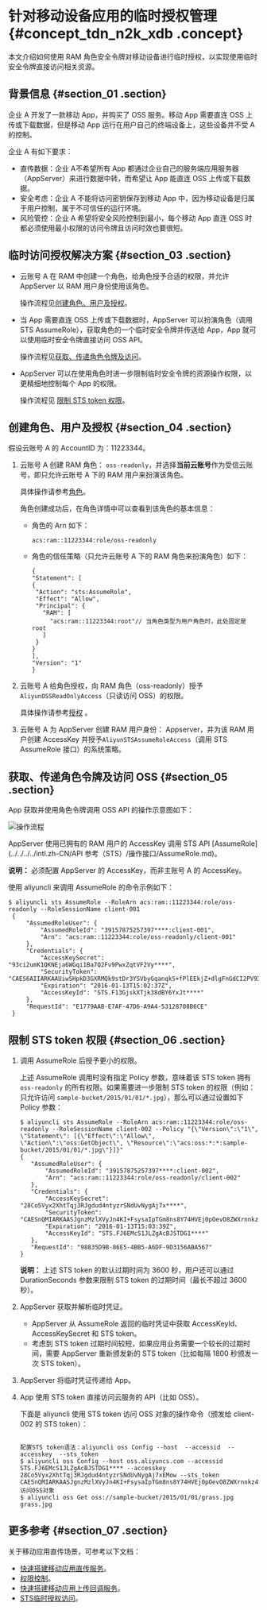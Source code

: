# 针对移动设备应用的临时授权管理 {#concept_tdn_n2k_xdb .concept}

本文介绍如何使用 RAM 角色安全令牌对移动设备进行临时授权，以实现使用临时安全令牌直接访问相关资源。

## 背景信息 {#section_01 .section}

企业 A 开发了一款移动 App，并购买了 OSS 服务。移动 App 需要直连 OSS 上传或下载数据，但是移动 App 运行在用户自己的终端设备上，这些设备并不受 A 的控制。

企业 A 有如下要求：

-   直传数据：企业 A不希望所有 App 都通过企业自己的服务端应用服务器（AppServer）来进行数据中转，而希望让 App 能直连 OSS 上传或下载数据。
-   安全考虑：企业 A 不能将访问密钥保存到移动 App 中，因为移动设备是归属于用户控制，属于不可信任的运行环境。
-   风险管控：企业 A 希望将安全风险控制到最小，每个移动 App 直连 OSS 时都必须使用最小权限的访问令牌且访问时效也要很短。

## 临时访问授权解决方案 {#section_03 .section}

-   云账号 A 在 RAM 中创建一个角色，给角色授予合适的权限，并允许 AppServer 以 RAM 用户身份使用该角色。

    操作流程见[创建角色、用户及授权](#)。

-   当 App 需要直连 OSS 上传或下载数据时，AppServer 可以扮演角色（调用 STS AssumeRole），获取角色的一个临时安全令牌并传送给 App，App 就可以使用临时安全令牌直接访问 OSS API。

    操作流程见[获取、传递角色令牌及访问](#)。

-   AppServer 可以在使用角色时进一步限制临时安全令牌的资源操作权限，以更精细地控制每个 App 的权限。

    操作流程见 [限制 STS token 权限](#)。


## 创建角色、用户及授权 {#section_04 .section}

假设云账号 A 的 AccountID 为：11223344。

1.  云账号 A 创建 RAM 角色： `oss-readonly`，并选择**当前云账号**作为受信云账号，即只允许云账号 A 下的 RAM 用户来扮演该角色。

    具体操作请参考[角色](intl.zh-CN/用户指南/（隐藏）旧版用户指南/身份管理/角色.md#)。

    角色创建成功后，在角色详情中可以查看到该角色的基本信息：

    -   角色的 Arn 如下：

        ``` {#codeblock_m0e_fwd_o0i}
        acs:ram::11223344:role/oss-readonly
        ```

    -   角色的信任策略（只允许云账号 A 下的 RAM 角色来扮演角色）如下：

        ``` {#codeblock_zu9_c05_8cw}
        {
        "Statement": [
        {
         "Action": "sts:AssumeRole",
         "Effect": "Allow",
         "Principal": {
           "RAM": [
             "acs:ram::11223344:root"// 当角色类型为用户角色时，此处固定是root
           ]
         }
        }
        ],
        "Version": "1"
        }
        ```

2.  云账号 A 给角色授权，向 RAM 角色（oss-readonly）授予`AliyunOSSReadOnlyAccess`（只读访问 OSS）的权限。

    具体操作请参考[授权](intl.zh-CN/用户指南/（隐藏）旧版用户指南/授权管理/授权.md#) 。

3.  云账号 A 为 AppServer 创建 RAM 用户身份： Appserver，并为该 RAM 用户创建 AccessKey 并授予`AliyunSTSAssumeRoleAccess`（调用 STS AssumeRole 接口）的系统策略。

## 获取、传递角色令牌及访问 OSS {#section_05 .section}

App 获取并使用角色令牌调用 OSS API 的操作示意图如下：

![](images/14407_zh-CN.png "操作流程")

AppServer 使用已拥有的 RAM 用户的 AccessKey 调用 STS API [AssumeRole](../../../../intl.zh-CN/API 参考（STS）/操作接口/AssumeRole.md)。

**说明：** 必须配置 AppServer 的 AccessKey，而非主账号 A 的 AccessKey。

使用 aliyuncli 来调用 AssumeRole 的命令示例如下：

``` {#codeblock_ssn_04z_kfw}
$ aliyuncli sts AssumeRole --RoleArn acs:ram::11223344:role/oss-readonly --RoleSessionName client-001
 {
     "AssumedRoleUser": {
         "AssumedRoleId": "39157875257397****:client-001", 
         "Arn": "acs:ram::11223344:role/oss-readonly/client-001"
     }, 
     "Credentials": {
         "AccessKeySecret": "93ci2umK1QKNEja6WGqi1Ba7Q2Fv9PwxZqtVF2Vy****", 
         "SecurityToken": "CAES6AIIARKAAUiwSHpkD3GXRMQk9stDr3YSVbyGqanqkS+fPlEEkjZ+dlgFnGdCI2PV93jksole8ijH8dHJrHRA5JA1YCGsfX5hrzcNM37Vr4eVdWFVQhoCw0DXBpHv//ZcITp+ELRr4MHsnyGiErnDsXLkI7q/sbuWg6PACZ/jzQfEWQb/f7Y1Gh1TVFMuRjEzR2pza1hUamszOGRCWTZZeEp0WEFaayISMzkxNTc4NzUyNTczOTcyODU0KgpjbGllbnQtMDAxMKT+lIHBKjoGUnNhTUQ1QkoKATEaRQoFQWxsb3cSGwoMQWN0aW9uRXF1YWxzEgZBY3Rpb24aAwoBKhIfCg5SZXNvdXJjZUVxdWFscxIIUmVzb3VyY2UaAwoBKkoFNDMyNzRSBTI2ODQyWg9Bc3N1bWVkUm9sZVVzZXJgAGoSMzkxNTc4NzUyNTczOTcyODU0cgllY3MtYWRtaW544Mbewo/2****", 
         "Expiration": "2016-01-13T15:02:37Z", 
         "AccessKeyId": "STS.F13GjskXTjk38dBY6YxJt****"
     }, 
     "RequestId": "E1779AAB-E7AF-47D6-A9A4-53128708B6CE"
 }
```

## 限制 STS token 权限 {#section_06 .section}

1.  调用 AssumeRole 后授予更小的权限。

    上述 AssumeRole 调用时没有指定 Policy 参数，意味着该 STS token 拥有 `oss-readonly` 的所有权限。如果需要进一步限制 STS token 的权限（例如：只允许访问 `sample-bucket/2015/01/01/*.jpg`），那么可以通过设置如下Policy 参数：

    ``` {#codeblock_7vq_bku_hjs}
    $ aliyuncli sts AssumeRole --RoleArn acs:ram::11223344:role/oss-readonly --RoleSessionName client-002 --Policy "{\"Version\":\"1\", \"Statement\": [{\"Effect\":\"Allow\", \"Action\":\"oss:GetObject\", \"Resource\":\"acs:oss:*:*:sample-bucket/2015/01/01/*.jpg\"}]}"
    {
       "AssumedRoleUser": {
           "AssumedRoleId": "39157875257397****:client-002", 
           "Arn": "acs:ram::11223344:role/oss-readonly/client-002"
       }, 
       "Credentials": {
           "AccessKeySecret": "28Co5Vyx2XhtTqj3RJgdud4ntyzrSNdUvNygAj7x****", 
           "SecurityToken": "CAESnQMIARKAASJgnzMzlXVyJn4KI+FsysaIpTGm8ns8Y74HVEj0pOevO8ZWXrnnkz4a4rBEPBAdFkh3197GUsprujsiU78FkszxhnQPKkQKcyvPihoXqKvuukrQ/Uoudk31KAJEz5o2EjlNUREcxWjRDRSISMzkxNTc4NzUyNTczOTcyODU0KgpjbGllbnQtMDAxMKmZxIHBKjoGUnNhTUQ1Qn8KATEaegoFQWxsb3cSJwoMQWN0aW9uRXF1YWxzEgZBY3Rpb24aDwoNb3NzOkdldE9iamVjdBJICg5SZXNvdXJjZUVxdWFscxIIUmVzb3VyY2UaLAoqYWNzOm9zczoqOio6c2FtcGxlLWJ1Y2tldC8yMDE1LzAxLzAxLyouanBnSgU0MzI3NFIFMjY4NDJaD0Fzc3VtZWRSb2xlVXNlcmAAahIzOTE1Nzg3NTI1NzM5NzI4NTRyCWVjcy1hZG1pbnjgxt7Cj/bo****", 
           "Expiration": "2016-01-13T15:03:39Z", 
           "AccessKeyId": "STS.FJ6EMcS1JLZgAcBJSTDG1****"
       }, 
       "RequestId": "98835D9B-86E5-4BB5-A6DF-9D3156ABA567"
    }
    ```

    **说明：** 上述 STS token 的默认过期时间为 3600 秒，用户还可以通过 DurationSeconds 参数来限制 STS token 的过期时间（最长不超过 3600 秒）。

2.  AppServer 获取并解析临时凭证。
    -   AppServer 从 AssumeRole 返回的临时凭证中获取 AccessKeyId、AccessKeySecret 和 STS token。
    -   考虑到 STS token 过期时间较短，如果应用业务需要一个较长的过期时间，需要 AppServer 重新颁发新的 STS token（比如每隔 1800 秒颁发一次 STS token）。
3.  AppServer 将临时凭证传递给 App。
4.  App 使用 STS token 直接访问云服务的 API（比如 OSS）。

    下面是 aliyuncli 使用 STS token 访问 OSS 对象的操作命令（颁发给 client-002 的 STS token）：

    ``` {#codeblock_x2j_d1m_p8a}
    
    配置STS token语法：aliyuncli oss Config --host  --accessid  --accesskey  --sts_token 
    $ aliyuncli oss Config --host oss.aliyuncs.com --accessid STS.FJ6EMcS1JLZgAcBJSTDG1**** --accesskey 28Co5Vyx2XhtTqj3RJgdud4ntyzrSNdUvNygAj7xEMow --sts_token CAESnQMIARKAASJgnzMzlXVyJn4KI+FsysaIpTGm8ns8Y74HVEj0pOevO8ZWXrnnkz4a4rBEPBAdFkh3197GUsprujsiU78FkszxhnQPKkQKcyvPihoXqKvuukrQ/Uoudk31KAJEz5o2EjlNUREcxWjRDRSISMzkxNTc4NzUyNTczOTcyODU0KgpjbGllbnQtMDAxMKmZxIHBKjoGUnNhTUQ1Qn8KATEaegoFQWxsb3cSJwoMQWN0aW9uRXF1YWxzEgZBY3Rpb24aDwoNb3NzOkdldE9iamVjdBJICg5SZXNvdXJjZUVxdWFscxIIUmVzb3VyY2UaLAoqYWNzOm9zczoqOio6c2FtcGxlLWJ1Y2tldC8yMDE1LzAxLzAxLyouanBnSgU0MzI3NFIFMjY4NDJaD0Fzc3VtZWRSb2xlVXNlcmAAahIzOTE1Nzg3NTI1NzM5NzI4NTRyCWVjcy1hZG1pbnjgxt7Cj/bo****
    访问OSS对象
    $ aliyuncli oss Get oss://sample-bucket/2015/01/01/grass.jpg grass.jpg
    ```


## 更多参考 {#section_07 .section}

关于移动应用直传场景，可参考以下文档：

-   [快速搭建移动应用直传服务](../../../../intl.zh-CN/最佳实践/移动应用端直传实践/快速搭建移动应用直传服务.md)。
-   [权限控制](../../../../intl.zh-CN/最佳实践/移动应用端直传实践/权限控制.md)。
-   [快速搭建移动应用上传回调服务](../../../../intl.zh-CN/最佳实践/移动应用端直传实践/快速搭建移动应用上传回调服务.md)。
-   [STS临时授权访问](../../../../intl.zh-CN/开发指南/隐藏/权限管理/STS临时授权访问.md)。

